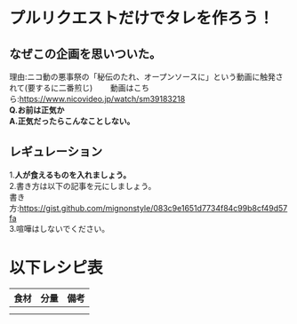 # プルリクエストだけでタレを作ろう！  
## なぜこの企画を思いついた。  
理由:ニコ動の悪事祭の「秘伝のたれ、オープンソースに」という動画に触発されて(要するに二番煎じ)　　
動画はこちら:https://www.nicovideo.jp/watch/sm39183218  
**Q.お前は正気か**  
**A.正気だったらこんなことしない。**  
## レギュレーション  
1.**人が食えるものを入れましょう。**  
2.書き方は以下の記事を元にしましょう。  
書き方:https://gist.github.com/mignonstyle/083c9e1651d7734f84c99b8cf49d57fa  
3.喧嘩はしないでください。
# 以下レシピ表  
| 食材 | 分量 | 備考 |
|:---|:---:|---:|
| | | |
| | | |
